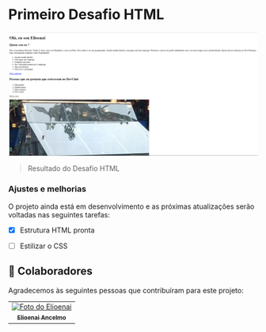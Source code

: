 # Primeiro Desafio HTML 



<img src="./assets/mysite.PNG" width="800" alt="Meu Site HTML">

> Resultado do Desafio HTML

### Ajustes e melhorias

O projeto ainda está em desenvolvimento e as próximas atualizações serão voltadas nas seguintes tarefas:

- [x] Estrutura HTML pronta
- [ ] Estilizar o CSS


## 🤝 Colaboradores

Agradecemos às seguintes pessoas que contribuíram para este projeto:

<table>
  <tr>
    <td align="center">
      <a href="https://www.linkedin.com/in/elioenai-oliveira-costa-ancelmo">
        <img src="https://avatars3.githubusercontent.com/u/31936044" width="100px;" alt="Foto do Elioenai"/><br>
        <sub>
          <b>Elioenai Ancelmo</b>
        </sub>
      </a>
    </td>
</table>

